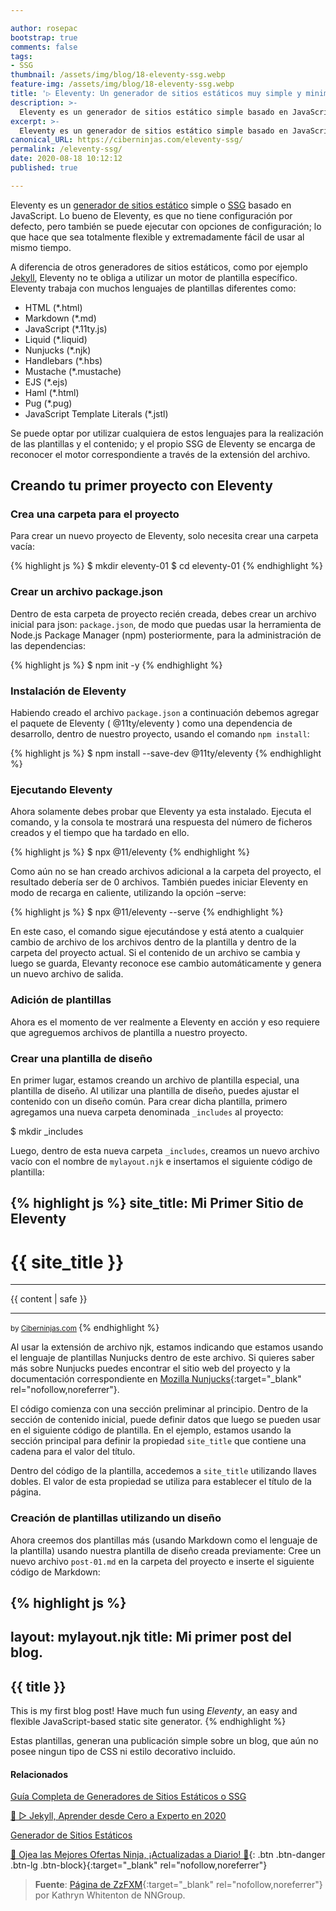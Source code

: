 ```yaml
---

author: rosepac
bootstrap: true
comments: false
tags:
- SSG
thumbnail: /assets/img/blog/18-eleventy-ssg.webp
feature-img: /assets/img/blog/18-eleventy-ssg.webp
title: '▷ Eleventy: Un generador de sitios estáticos muy simple y minimalista'
description: >-
  Eleventy es un generador de sitios estático simple basado en JavaScript. Lo bueno de Eleventy es que no tiene configuración por defecto, pero también se puede ejecutar con opciones de configuración.
excerpt: >-
  Eleventy es un generador de sitios estático simple basado en JavaScript. Lo bueno de Eleventy es que no tiene configuración por defecto, pero también se puede ejecutar con opciones de configuración.
canonical_URL: https://ciberninjas.com/eleventy-ssg/
permalink: /eleventy-ssg/
date: 2020-08-18 10:12:12
published: true

---
```


Eleventy es un [generador de sitios estático](https://ciberninjas.com/ssg/) simple o [SSG](https://ciberninjas.com/wiki/generador-de-sitios-estaticos/) basado en JavaScript. Lo bueno de Eleventy, es que no tiene configuración por defecto, pero también se puede ejecutar con opciones de configuración; lo que hace que sea totalmente flexible y extremadamente fácil de usar al mismo tiempo.

A diferencia de otros generadores de sitios estáticos, como por ejemplo [Jekyll](https://ciberninjas.com/jekyll/), Eleventy no te obliga a utilizar un motor de plantilla específico. Eleventy trabaja con muchos lenguajes de plantillas diferentes como:

- HTML (*.html)
- Markdown (*.md)
- JavaScript (*.11ty.js)
- Liquid (*.liquid)
- Nunjucks (*.njk)
- Handlebars (*.hbs)
- Mustache (*.mustache)
- EJS (*.ejs)
- Haml (*.html)
- Pug (*.pug)
- JavaScript Template Literals (*.jstl)

Se puede optar por utilizar cualquiera de estos lenguajes para la realización de las plantillas y el contenido; y el propio SSG de Eleventy se encarga de reconocer el motor correspondiente a través de la extensión del archivo.

## **Creando tu primer proyecto con Eleventy**

### Crea una carpeta para el proyecto

Para crear un nuevo proyecto de Eleventy, solo necesita crear una carpeta vacía:

{% highlight js %}
$ mkdir eleventy-01
$ cd eleventy-01
{% endhighlight %}

### Crear un archivo package.json

Dentro de esta carpeta de proyecto recién creada, debes crear un archivo inicial para json: `package.json`, de modo que puedas usar la herramienta de Node.js Package Manager (npm) posteriormente, para la administración de las dependencias:

<!-- {% highlight js %}{% endhighlight %} -->
{% highlight js %}
$ npm init -y
{% endhighlight %}

### Instalación de Eleventy

Habiendo creado el archivo `package.json` a continuación debemos agregar el paquete de Eleventy ( @11ty/eleventy ) como una dependencia de desarrollo, dentro de nuestro proyecto, usando el comando `npm install`:

{% highlight js %}
$ npm install --save-dev @11ty/eleventy
{% endhighlight %}

### Ejecutando Eleventy

Ahora solamente debes probar que Eleventy ya esta instalado. Ejecuta el comando, y la consola te mostrará una respuesta del número de ficheros creados y el tiempo que ha tardado en ello.

{% highlight js %}
$ npx @11/eleventy
{% endhighlight %}

Como aún no se han creado archivos adicional a la carpeta del proyecto, el resultado debería ser de 0 archivos. También puedes iniciar Eleventy en modo de recarga en caliente, utilizando la opción –serve:

{% highlight js %}
$ npx @11/eleventy --serve
{% endhighlight %}

En este caso, el comando sigue ejecutándose y está atento a cualquier cambio de archivo de los archivos dentro de la plantilla y dentro de la carpeta del proyecto actual. Si el contenido de un archivo se cambia y luego se guarda, Elevanty reconoce ese cambio automáticamente y genera un nuevo archivo de salida.

### Adición de plantillas

Ahora es el momento de ver realmente a Eleventy en acción y eso requiere que agreguemos archivos de plantilla a nuestro proyecto.

### Crear una plantilla de diseño

En primer lugar, estamos creando un archivo de plantilla especial, una plantilla de diseño. Al utilizar una plantilla de diseño, puedes ajustar el contenido con un diseño común. Para crear dicha plantilla, primero agregamos una nueva carpeta denominada `_includes` al proyecto:

$ mkdir _includes

Luego, dentro de esta nueva carpeta `_includes`, creamos un nuevo archivo vacío con el nombre de `mylayout.njk` e insertamos el siguiente código de plantilla:


{% highlight js %}
site_title: Mi Primer Sitio de Eleventy
---

<!doctype html>
<html lang="en">
    <head>
        <meta charset="utf-8">
        <meta name="viewport" content="width=device-width, initial-scale=1.0">
        <title>{{ site_title }}</title>
    </head>
    <body>
        <h1>{{ site_title }}</h1>
        <hr/>
        {{ content | safe }}
        <hr/>
        <small>by
            <a href="https://ciberninjas.com">Ciberninjas.com</a>
        </small>
    </body>
</html>
{% endhighlight %}

Al usar la extensión de archivo njk, estamos indicando que estamos usando el lenguaje de plantillas Nunjucks dentro de este archivo. Si quieres saber más sobre Nunjucks puedes encontrar el sitio web del proyecto y la documentación correspondiente en [Mozilla Nunjucks](https://mozilla.github.io/nunjucks/){:target="_blank" rel="nofollow,noreferrer"}.

El código comienza con una sección preliminar al principio. Dentro de la sección de contenido inicial, puede definir datos que luego se pueden usar en el siguiente código de plantilla. En el ejemplo, estamos usando la sección principal para definir la propiedad `site_title` que contiene una cadena para el valor del título.

Dentro del código de la plantilla, accedemos a `site_title` utilizando llaves dobles. El valor de esta propiedad se utiliza para establecer el título de la página.

### Creación de plantillas utilizando un diseño

Ahora creemos dos plantillas más (usando Markdown como el lenguaje de la plantilla) usando nuestra plantilla de diseño creada previamente: Cree un nuevo archivo `post-01.md` en la carpeta del proyecto e inserte el siguiente código de Markdown:

{% highlight js %}
---
layout: mylayout.njk
title: Mi primer post del blog.
---

## {{ title }}

This is my first blog post! Have much fun using _Eleventy_, an easy and flexible JavaScript-based static site generator.
{% endhighlight %}

Estas plantillas, generan una publicación simple sobre un blog, que aún no posee ningun tipo de CSS ni estilo decorativo incluido.

#### **Relacionados** <!-- omit in toc -->

[Guía Completa de Generadores de Sitios Estáticos o SSG](https://ciberninjas.com/ssg/)

[🥇 ▷ Jekyll, Aprender desde Cero a Experto en 2020](https://ciberninjas.com/guias/ssg/jekyll)

[Generador de Sitios Estáticos](https://ciberninjas.com/wiki/generador-de-sitios-estaticos/)

[🎁 Ojea las Mejores Ofertas Ninja, ¡Actualizadas a Diario! 🛒](https://www.amazon.es/shop/cibercursos){: .btn .btn-danger .btn-lg .btn-block}{:target="_blank" rel="nofollow,noreferrer"}

> **Fuente**: [Página de ZzFXM](https://www.11ty.dev/){:target="_blank" rel="nofollow,noreferrer"} por Kathryn Whitenton de NNGroup.